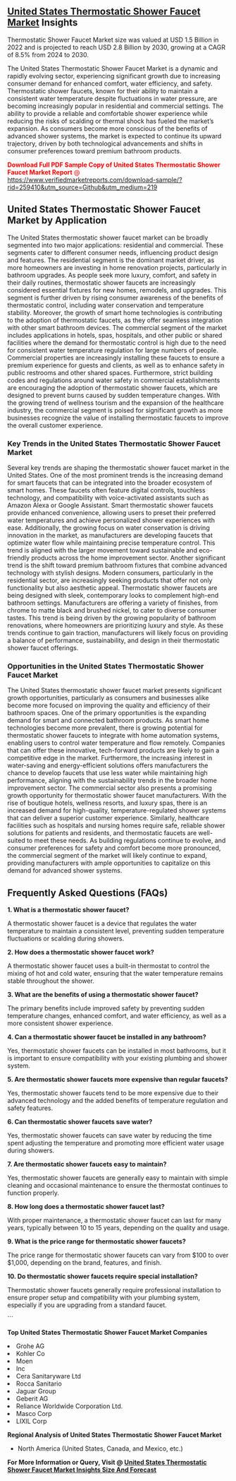 <h2><a href="https://www.verifiedmarketreports.com/download-sample/?rid=259410&amp;utm_source=Github&amp;utm_medium=219" target="_blank">United States Thermostatic Shower Faucet Market</a> Insights</h2><p>Thermostatic Shower Faucet Market size was valued at USD 1.5 Billion in 2022 and is projected to reach USD 2.8 Billion by 2030, growing at a CAGR of 8.5% from 2024 to 2030.</p><p> <p>The United States Thermostatic Shower Faucet Market is a dynamic and rapidly evolving sector, experiencing significant growth due to increasing consumer demand for enhanced comfort, water efficiency, and safety. Thermostatic shower faucets, known for their ability to maintain a consistent water temperature despite fluctuations in water pressure, are becoming increasingly popular in residential and commercial settings. The ability to provide a reliable and comfortable shower experience while reducing the risks of scalding or thermal shock has fueled the market’s expansion. As consumers become more conscious of the benefits of advanced shower systems, the market is expected to continue its upward trajectory, driven by both technological advancements and shifts in consumer preferences toward premium bathroom products. <p><span class=""><span style="color: #ff0000;"><strong>Download Full PDF Sample Copy of United States Thermostatic Shower Faucet Market Report</strong> @ </span><a href="https://www.verifiedmarketreports.com/download-sample/?rid=259410&amp;utm_source=Github&amp;utm_medium=219" target="_blank">https://www.verifiedmarketreports.com/download-sample/?rid=259410&amp;utm_source=Github&amp;utm_medium=219</a></span></p></p> <h2>United States Thermostatic Shower Faucet Market by Application</h2> <p>The United States thermostatic shower faucet market can be broadly segmented into two major applications: residential and commercial. These segments cater to different consumer needs, influencing product design and features. The residential segment is the dominant market driver, as more homeowners are investing in home renovation projects, particularly in bathroom upgrades. As people seek more luxury, comfort, and safety in their daily routines, thermostatic shower faucets are increasingly considered essential fixtures for new homes, remodels, and upgrades. This segment is further driven by rising consumer awareness of the benefits of thermostatic control, including water conservation and temperature stability. Moreover, the growth of smart home technologies is contributing to the adoption of thermostatic faucets, as they offer seamless integration with other smart bathroom devices. The commercial segment of the market includes applications in hotels, spas, hospitals, and other public or shared facilities where the demand for thermostatic control is high due to the need for consistent water temperature regulation for large numbers of people. Commercial properties are increasingly installing these faucets to ensure a premium experience for guests and clients, as well as to enhance safety in public restrooms and other shared spaces. Furthermore, strict building codes and regulations around water safety in commercial establishments are encouraging the adoption of thermostatic shower faucets, which are designed to prevent burns caused by sudden temperature changes. With the growing trend of wellness tourism and the expansion of the healthcare industry, the commercial segment is poised for significant growth as more businesses recognize the value of installing thermostatic faucets to improve the overall customer experience. <h3>Key Trends in the United States Thermostatic Shower Faucet Market</h3> <p>Several key trends are shaping the thermostatic shower faucet market in the United States. One of the most prominent trends is the increasing demand for smart faucets that can be integrated into the broader ecosystem of smart homes. These faucets often feature digital controls, touchless technology, and compatibility with voice-activated assistants such as Amazon Alexa or Google Assistant. Smart thermostatic shower faucets provide enhanced convenience, allowing users to preset their preferred water temperatures and achieve personalized shower experiences with ease. Additionally, the growing focus on water conservation is driving innovation in the market, as manufacturers are developing faucets that optimize water flow while maintaining precise temperature control. This trend is aligned with the larger movement toward sustainable and eco-friendly products across the home improvement sector. Another significant trend is the shift toward premium bathroom fixtures that combine advanced technology with stylish designs. Modern consumers, particularly in the residential sector, are increasingly seeking products that offer not only functionality but also aesthetic appeal. Thermostatic shower faucets are being designed with sleek, contemporary looks to complement high-end bathroom settings. Manufacturers are offering a variety of finishes, from chrome to matte black and brushed nickel, to cater to diverse consumer tastes. This trend is being driven by the growing popularity of bathroom renovations, where homeowners are prioritizing luxury and style. As these trends continue to gain traction, manufacturers will likely focus on providing a balance of performance, sustainability, and design in their thermostatic shower faucet offerings. <h3>Opportunities in the United States Thermostatic Shower Faucet Market</h3> <p>The United States thermostatic shower faucet market presents significant growth opportunities, particularly as consumers and businesses alike become more focused on improving the quality and efficiency of their bathroom spaces. One of the primary opportunities is the expanding demand for smart and connected bathroom products. As smart home technologies become more prevalent, there is growing potential for thermostatic shower faucets to integrate with home automation systems, enabling users to control water temperature and flow remotely. Companies that can offer these innovative, tech-forward products are likely to gain a competitive edge in the market. Furthermore, the increasing interest in water-saving and energy-efficient solutions offers manufacturers the chance to develop faucets that use less water while maintaining high performance, aligning with the sustainability trends in the broader home improvement sector. The commercial sector also presents a promising growth opportunity for thermostatic shower faucet manufacturers. With the rise of boutique hotels, wellness resorts, and luxury spas, there is an increased demand for high-quality, temperature-regulated shower systems that can deliver a superior customer experience. Similarly, healthcare facilities such as hospitals and nursing homes require safe, reliable shower solutions for patients and residents, and thermostatic faucets are well-suited to meet these needs. As building regulations continue to evolve, and consumer preferences for safety and comfort become more pronounced, the commercial segment of the market will likely continue to expand, providing manufacturers with ample opportunities to capitalize on this demand for advanced shower systems. <h2>Frequently Asked Questions (FAQs)</h2> <p><b>1. What is a thermostatic shower faucet?</b></p> <p>A thermostatic shower faucet is a device that regulates the water temperature to maintain a consistent level, preventing sudden temperature fluctuations or scalding during showers.</p> <p><b>2. How does a thermostatic shower faucet work?</b></p> <p>A thermostatic shower faucet uses a built-in thermostat to control the mixing of hot and cold water, ensuring that the water temperature remains stable throughout the shower.</p> <p><b>3. What are the benefits of using a thermostatic shower faucet?</b></p> <p>The primary benefits include improved safety by preventing sudden temperature changes, enhanced comfort, and water efficiency, as well as a more consistent shower experience.</p> <p><b>4. Can a thermostatic shower faucet be installed in any bathroom?</b></p> <p>Yes, thermostatic shower faucets can be installed in most bathrooms, but it is important to ensure compatibility with your existing plumbing and shower system.</p> <p><b>5. Are thermostatic shower faucets more expensive than regular faucets?</b></p> <p>Yes, thermostatic shower faucets tend to be more expensive due to their advanced technology and the added benefits of temperature regulation and safety features.</p> <p><b>6. Can thermostatic shower faucets save water?</b></p> <p>Yes, thermostatic shower faucets can save water by reducing the time spent adjusting the temperature and promoting more efficient water usage during showers.</p> <p><b>7. Are thermostatic shower faucets easy to maintain?</b></p> <p>Yes, thermostatic shower faucets are generally easy to maintain with simple cleaning and occasional maintenance to ensure the thermostat continues to function properly.</p> <p><b>8. How long does a thermostatic shower faucet last?</b></p> <p>With proper maintenance, a thermostatic shower faucet can last for many years, typically between 10 to 15 years, depending on the quality and usage.</p> <p><b>9. What is the price range for thermostatic shower faucets?</b></p> <p>The price range for thermostatic shower faucets can vary from $100 to over $1,000, depending on the brand, features, and finish.</p> <p><b>10. Do thermostatic shower faucets require special installation?</b></p> <p>Thermostatic shower faucets generally require professional installation to ensure proper setup and compatibility with your plumbing system, especially if you are upgrading from a standard faucet.</p> ```</p><p><strong>Top United States Thermostatic Shower Faucet Market Companies</strong></p><div data-test-id=""><p><li>Grohe AG</li><li> Kohler Co</li><li> Moen</li><li> Inc</li><li> Cera Sanitaryware Ltd</li><li> Rocca Sanitario</li><li> Jaguar Group</li><li> Geberit AG</li><li> Reliance Worldwide Corporation Ltd.</li><li> Masco Corp</li><li> LIXIL Corp</li></p><div><strong>Regional Analysis of&nbsp;United States Thermostatic Shower Faucet Market</strong></div><ul><li dir="ltr"><p dir="ltr">North America&nbsp;(United States, Canada, and Mexico, etc.)</p></li></ul><p><strong>For More Information or Query, Visit @&nbsp;</strong><strong><a href="https://www.verifiedmarketreports.com/product/thermostatic-shower-faucet-market/?utm_source=Github&amp;utm_medium=219" target="_blank">United States Thermostatic Shower Faucet Market Insights Size And Forecast</a></strong></p></div>
